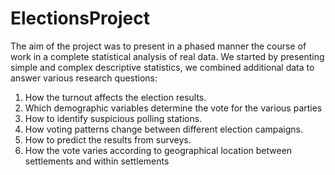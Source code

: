 # ElectionsProject

The aim of the project was to present in a phased manner the course of work in a complete statistical analysis of real data.
We started by presenting simple and complex descriptive statistics, we combined additional data to answer various research questions:
1. How the turnout affects the election results.
2. Which demographic variables determine the vote for the various parties
3. How to identify suspicious polling stations.
4. How voting patterns change between different election campaigns.
5. How to predict the results from surveys.
6. How the vote varies according to geographical location between settlements and within settlements

